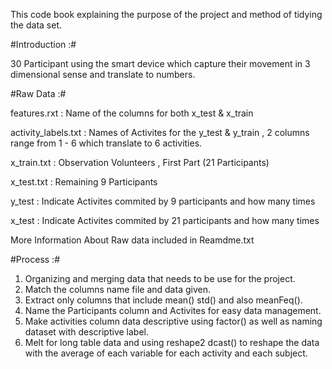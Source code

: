 This code book explaining the purpose of the project and method of tidying the data set.

#Introduction :#

30 Participant using the smart device which capture their movement in 3 dimensional sense and translate to numbers.

#Raw Data :#

features.rxt : Name of the columns for both x_test & x_train

activity_labels.txt : Names of Activites for the y_test & y_train , 2 columns range from 1 - 6 which translate to 6 activities.

x_train.txt : Observation Volunteers , First Part (21 Participants)

x_test.txt : Remaining 9 Participants

y_test : Indicate Activites commited by 9 participants and how many times

x_test : Indicate Activites commited by 21 participants and how many times 

More Information About Raw data included in Reamdme.txt

#Process :#
1. Organizing and merging data that needs to be use for the project.
2. Match the columns name file and data given.
4. Extract only columns that include mean() std() and also meanFeq().
5. Name the Participants column and Activites for easy data management.
6. Make activities column data descriptive using factor() as well as naming dataset with descriptive label.
7. Melt for long table data and using reshape2 dcast() to reshape the data with the average of each variable for each activity and each subject.
